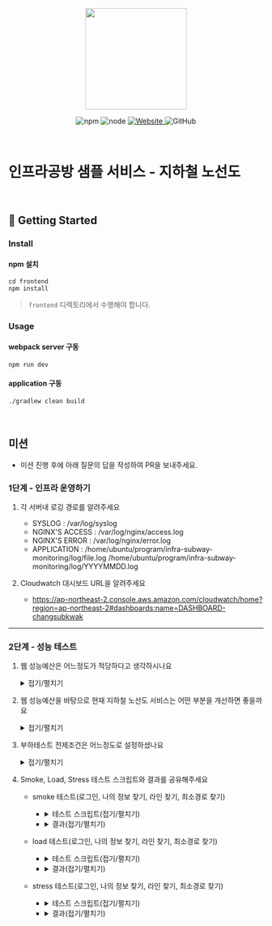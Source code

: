 <p align="center">
    <img width="200px;" src="https://raw.githubusercontent.com/woowacourse/atdd-subway-admin-frontend/master/images/main_logo.png"/>
</p>
<p align="center">
  <img alt="npm" src="https://img.shields.io/badge/npm-%3E%3D%205.5.0-blue">
  <img alt="node" src="https://img.shields.io/badge/node-%3E%3D%209.3.0-blue">
  <a href="https://edu.nextstep.camp/c/R89PYi5H" alt="nextstep atdd">
    <img alt="Website" src="https://img.shields.io/website?url=https%3A%2F%2Fedu.nextstep.camp%2Fc%2FR89PYi5H">
  </a>
  <img alt="GitHub" src="https://img.shields.io/github/license/next-step/atdd-subway-service">
</p>

<br>

# 인프라공방 샘플 서비스 - 지하철 노선도

<br>

## 🚀 Getting Started

### Install
#### npm 설치
```
cd frontend
npm install
```
> `frontend` 디렉토리에서 수행해야 합니다.

### Usage
#### webpack server 구동
```
npm run dev
```
#### application 구동
```
./gradlew clean build
```
<br>

## 미션

* 미션 진행 후에 아래 질문의 답을 작성하여 PR을 보내주세요.

### 1단계 - 인프라 운영하기
1. 각 서버내 로깅 경로를 알려주세요
   - SYSLOG         : /var/log/syslog
   - NGINX'S ACCESS : /var/log/nginx/access.log
   - NGINX'S ERROR  : /var/log/nginx/error.log
   - APPLICATION    : /home/ubuntu/program/infra-subway-monitoring/log/file.log /home/ubuntu/program/infra-subway-monitoring/log/YYYYMMDD.log


2. Cloudwatch 대시보드 URL을 알려주세요
   - https://ap-northeast-2.console.aws.amazon.com/cloudwatch/home?region=ap-northeast-2#dashboards:name=DASHBOARD-changsubkwak

---

### 2단계 - 성능 테스트
1. 웹 성능예산은 어느정도가 적당하다고 생각하시나요    
    <details>
    <summary>접기/펼치기</summary>
    <div markdown="1">
   
    - 경쟁사와 비교하여 비슷한 수준으로 맞추는 것을 생각하고 진행하였습니다.

    - 경쟁사 : 네이버 지하철(https://m.map.naver.com/subway/subwayLine.naver?region=1000)     
      
    - 나의 회사 : RUNNINGMAP 지하철(http://3.36.72.116:8888/)    
   
    - Quantity Based Metric
      |  | 네이버 | RUNNINGMAP |   
      |:--:|:--:|:--:|   
      | 이미지 최대 크기 (Bytes)  | 286,345 | 4,954 |   
      | 웹 글꼴 최대 크기 (Bytes) | 0 | 128,892 |      
      | 글꼴 최대 갯수  | 0 | 10 |   
      | 스크립트 최대 크기(Bytes) | 252,756 | 2,352,130 |   
      | 스크립트 최대 갯수  | 12 | 2 |   

    - Timing based Metric    
      |  | WebPageTest - 네이버 | PageSpeed - 네이버 | WebPageTest - RUNNINGMAP | PageSpeed - RUNNINGMAP |    
      |:--:|:--:|:--:|:--:|:--:|    
      | First Contentful Paint  | 0.679s | 0.5s | 4.501s| 2.7s |    
      | Time to Interactive  | - | 1.2s | - | 2.8s |    
      | Speed Index | 2.357s | 2.5s | 4.521s | 2.7s |    
      | Total Blocking Time | 0.003s | 30ms | 0.000s | 70ms |         
      | Largest Contentful Paint | 2.818s | 1.6s | 4.561s | 2.8s |    
      | Cumulative Layout Shift | 0.041 | 0.006 | 0.004 | 0.003 |    

    - Rule based Metric    
      |  | 네이버 | RUNNINGMAP |    
      |:--:|:--:|:--:|    
      | First Byte Time | A | A |    
      | Keep-alive Enabled | A | A |    
      | Compress Transfer | A | F |    
      | Compress Images | A | A |    
      | Cache static content | C | C |    
      | Effective use of CDN | X | X |
    </div>
    </details>


2. 웹 성능예산을 바탕으로 현재 지하철 노선도 서비스는 어떤 부분을 개선하면 좋을까요
    <details>
    <summary>접기/펼치기</summary>
    <div markdown="2">
    - 텍스트 압축(application/javascript,text/css)압축 (application.properties에 다음 항목 추가)
      - server.compression.enabled=true
      - server.compression.mime-types=application/javascript,text/css
    - 렌더링 차단 리소스 제거 (index.html 파일 변경)
      - AS-IS : `<link rel="stylesheet" href="//fonts.googleapis.com/css?family=Roboto:100,300,400,500,700,900" />` 
      - TO-BE : `<link rel="preload" as="style" onload="this.rel='stylesheet'" href="//fonts.googleapis.com/css?family=Roboto:100,300,400,500,700,900" />`
    - 정적 자원 캐시 사용하기 (application.properties에 다음 항목 추가)    
      - spring.web.resources.cache.cachecontrol.max-age=365d
    </div>
    </details>


3. 부하테스트 전제조건은 어느정도로 설정하셨나요
    <details>
    <summary>접기/펼치기</summary>
    <div markdown="3">
   - 전제 조건    
     - 1일 사용자 수(DAU) x 1명당 1일 평균 접속 수 = 1일 총 접속 수
     - 1일 총 접속 수 / 86,400 (초/일) = 1일 평균 rps
     - 1일 평균 rps x (최대 트래픽 / 평소 트래픽) = 1일 최대 rps
   - 계산 결과    
     - 2021.04.20 기사 기준 지하철 이용자수 일평균 565만명 (https://www.edaily.co.kr/news/read?newsId=01170966629018088&mediaCodeNo=257)
     - 지하철 웹(앱)서비스를 이용하는 대상을 일반시민의 40%라고 가정(40%는 직장인 또는 학생으로 추정) (https://news.seoul.go.kr/traffic/archives/36446)
     - 일평균 이용자수는 지하철 이용자 수 중 직장인과 학생으로 한정하고 그중에서 80% 사용한다고 가정
       - 5,650,000 * 0.4 * 0.8 = `1,808,000` 명임
     - 일인당 평균 접속 수를 2회라고 한다면 1일 총 접속수는 2 * 1,808,000 = `3,616,000` 회임
     - 1일 평균 rps: 3,616,000 / 86,400 = `41`rps 
     - 최대 트래픽 / 평소 트래픽 : 1.5
       - 모든 계산은 일반시민을 기준으로 계산하였음 
       - 지하철 서비스를 이용하는 대상을 정하기 위해 참조한 URL에서 `시간대열 이용 현황`그래프를 이용하여 계산
       - 5시 ~ 23시까지를 지하철 사용 시간 대역으로 본다면, 20시간동안 100%로 볼 수 있으며, 1시간을 5%로 볼 수 있음
       - 7시 ~ 9시 대역이 최대 트래픽이라고 가정할 경우, 해당 시간대 평균이 7.6%이며 이는 평소(5%)보다 1.5배의 트래픽을 가짐 
     - 1일 최대 rps: 41 * 1.5 = `62`rps
     - Latency: 1500ms
    </div>
    </details>


4. Smoke, Load, Stress 테스트 스크립트와 결과를 공유해주세요
   - smoke 테스트(로그인, 나의 정보 찾기, 라인 찾기, 최소경로 찾기)
     -   <details>
           <summary>테스트 스크립트(접기/펼치기)</summary>
           <div markdown="1">
    
           ```js
           import http from 'k6/http';
           import { check, group, sleep, fail } from 'k6';
           
           export let options = {
             vus: 2, // 1 user looping for 1 minute
             duration: '30s',
             thresholds: {
               http_req_duration: ['p(99) < 1500'], // 99% of requests must complete below 1.5s
             },
           };
           
           const BASE_URL = 'http://3.36.72.116:8888';
           const USERNAME = 'a@a';
           const PASSWORD = 'a';
           
           export default function() {
             const line_number = 1;
             const source = 1;
             const target = 2;
             const source_to_target_distance = 23;
             const loginRes = attempt_login();
           
             verify_login(loginRes);
             verify_find_me(find_me(loginRes));
             verify_find_line(find_line(loginRes, line_number), line_number);
             verify_find_paths(find_paths(loginRes, source, target), source_to_target_distance);
             sleep(1);
           }
           
           export function attempt_login() {
             var payload = JSON.stringify({
               email: USERNAME,
               password: PASSWORD,
             });
              
             var params = {
               headers: {
                 'Content-Type': 'application/json',
               },
             };
           
             return http.post(`${BASE_URL}/login/token`, payload, params);
           }
           
           export function verify_login(loginRes) {
             check(loginRes, {
               'logged in successfully': (resp) => resp.json('accessToken') !== '',
             });
           }
           
           export function find_me(loginRes) {
             let authHeaders = {
               headers: {
           	  Authorization: `Bearer ${loginRes.json('accessToken')}`,
               },
             };
           
             return http.get(`${BASE_URL}/members/me`, authHeaders).json();
           }
           
           export function verify_find_me(myObjects) {
             check(myObjects, { 'found member': (obj) => obj.id != 0 });
           }
           
           export function find_line(loginRes, lineNumber) {
             let authHeaders = {
               headers: {
                 Authorization: `Bearer ${loginRes.json('accessToken')}`,
               },
             };
           
             return http.get(`${BASE_URL}/lines/` + lineNumber, authHeaders).json();
           }
           
           export function verify_find_line(lineRes, expected) {
             check(lineRes, {
               'found line': (resp) => resp['id'] == expected,
             });
           }
           
           export function find_paths(loginRes, source, target) {
             let authHeaders = {
               headers: {
                 Authorization: `Bearer ${loginRes.json('accessToken')}`,
               },
             };
           
             return http.get(`${BASE_URL}/paths/?source=` + source + `&target=`+target, authHeaders).json();
           }
           
           export function verify_find_paths(pathsRes, excepted) {
             check(pathsRes, {
               'found path': (resp) => resp['distance'] == excepted,
             });
           }
           ```
           </div>
           </details>

     -   <details>
         <summary>결과(접기/펼치기)</summary>
         <div markdown="1">
         
         ```text
         
                   /\      |‾‾| /‾‾/   /‾‾/   
              /\  /  \     |  |/  /   /  /    
             /  \/    \    |     (   /   ‾‾\  
            /          \   |  |\  \ |  (‾)  | 
           / __________ \  |__| \__\ \_____/ .io
         
           execution: local
              script: smoke.js
              output: -
         
           scenarios: (100.00%) 1 scenario, 2 max VUs, 1m0s max duration (incl. graceful stop):
                    * default: 2 looping VUs for 30s (gracefulStop: 30s)
         
         
         running (0m31.0s), 0/2 VUs, 54 complete and 0 interrupted iterations
         default ✓ [======================================] 2 VUs  30s
         
              ✓ logged in successfully
              ✓ found member
              ✓ found line
              ✓ found path
         
              checks.........................: 100.00% ✓ 216      ✗ 0  
              data_received..................: 577 kB  19 kB/s
              data_sent......................: 50 kB   1.6 kB/s
              http_req_blocked...............: avg=15.62µs min=3.96µs  med=4.98µs  max=655.58µs p(90)=7.29µs  p(95)=7.76µs 
              http_req_connecting............: avg=8.82µs  min=0s      med=0s      max=568.72µs p(90)=0s      p(95)=0s     
            ✓ http_req_duration..............: avg=36.61ms min=4.86ms  med=13.91ms max=629.66ms p(90)=72.71ms p(95)=87.67ms
                { expected_response:true }...: avg=36.61ms min=4.86ms  med=13.91ms max=629.66ms p(90)=72.71ms p(95)=87.67ms
              http_req_failed................: 0.00%   ✓ 0        ✗ 216
              http_req_receiving.............: avg=1.2ms   min=29.75µs med=724.4µs max=11.28ms  p(90)=2.67ms  p(95)=4.22ms 
              http_req_sending...............: avg=20.14µs min=10.57µs med=17.16µs max=107.55µs p(90)=28.94µs p(95)=37.41µs
              http_req_tls_handshaking.......: avg=0s      min=0s      med=0s      max=0s       p(90)=0s      p(95)=0s     
              http_req_waiting...............: avg=35.39ms min=4.76ms  med=12.98ms max=629.44ms p(90)=72.04ms p(95)=87.13ms
              http_reqs......................: 216     6.965779/s
              iteration_duration.............: avg=1.14s   min=1.07s   med=1.09s   max=2.27s    p(90)=1.16s   p(95)=1.2s   
              iterations.....................: 54      1.741445/s
              vus............................: 1       min=1      max=2
              vus_max........................: 2       min=2      max=2
         
         ```
         </div>
         </details>

   - load 테스트(로그인, 나의 정보 찾기, 라인 찾기, 최소경로 찾기)
     -   <details>
         <summary>테스트 스크립트(접기/펼치기)</summary>
         <div markdown="1">
         
         ```js
         import http from 'k6/http';
         import { check, group, sleep, fail } from 'k6';
         
         export let options = {
           stages: [
             { duration: '5s', target: 205 },
             { duration: '5s', target: 300 },
             { duration: '5s', target: 0 },
           ],
           thresholds: {
             checks: ['rate > 0.95'],
             http_req_duration: ['p(95) < 1500'],
           },
         };
         
         const BASE_URL = 'http://3.36.72.116:8888';
         const USERNAME = 'a@a';
         const PASSWORD = 'a';
         
         export default function() {
           const line_number = 1;
           const source = 1;
           const target = 2;
           const source_to_target_distance = 23;
           const loginRes = attempt_login();
         
           verify_login(loginRes);
           verify_find_me(find_me(loginRes));
           verify_find_line(find_line(loginRes, line_number), line_number);
           verify_find_paths(find_paths(loginRes, source, target), source_to_target_distance);
           sleep(1);
         }
         
         export function attempt_login() {
           var payload = JSON.stringify({
             email: USERNAME,
             password: PASSWORD,
           });
            
           var params = {
             headers: {
               'Content-Type': 'application/json',
             },
           };
         
           return http.post(`${BASE_URL}/login/token`, payload, params);
         }
         
         export function verify_login(loginRes) {
           check(loginRes, {
             'logged in successfully': (resp) => resp.json('accessToken') !== '',
           });
         }
         
         export function find_me(loginRes) {
           let authHeaders = {
             headers: {
         	  Authorization: `Bearer ${loginRes.json('accessToken')}`,
             },
           };
         
           return http.get(`${BASE_URL}/members/me`, authHeaders).json();
         }
         
         export function verify_find_me(myObjects) {
           check(myObjects, { 'found member': (obj) => obj.id != 0 });
         }
         
         export function find_line(loginRes, lineNumber) {
           let authHeaders = {
             headers: {
               Authorization: `Bearer ${loginRes.json('accessToken')}`,
             },
           };
         
           return http.get(`${BASE_URL}/lines/` + lineNumber, authHeaders).json();
         }
         
         export function verify_find_line(lineRes, expected) {
           check(lineRes, {
             'found line': (resp) => resp['id'] == expected,
           });
         }
         
         export function find_paths(loginRes, source, target) {
           let authHeaders = {
             headers: {
               Authorization: `Bearer ${loginRes.json('accessToken')}`,
             },
           };
         
           return http.get(`${BASE_URL}/paths/?source=` + source + `&target=`+target, authHeaders).json();
         }
         
         export function verify_find_paths(pathsRes, excepted) {
           check(pathsRes, {
             'found path': (resp) => resp['distance'] == excepted,
           });
         }
         ```
         </div>
         </details>
         
     -   <details>
         <summary>결과(접기/펼치기)</summary>
         <div markdown="1">
         
         ```text
         
                   /\      |‾‾| /‾‾/   /‾‾/   
              /\  /  \     |  |/  /   /  /    
             /  \/    \    |     (   /   ‾‾\  
            /          \   |  |\  \ |  (‾)  | 
           / __________ \  |__| \__\ \_____/ .io
         
           execution: local
              script: load.js
              output: -
         
           scenarios: (100.00%) 1 scenario, 300 max VUs, 45s max duration (incl. graceful stop):
                    * default: Up to 300 looping VUs for 15s over 3 stages (gracefulRampDown: 30s, gracefulStop: 30s)
         
         
         running (16.0s), 000/300 VUs, 1074 complete and 0 interrupted iterations
         default ✓ [======================================] 000/300 VUs  15s
         
              ✓ logged in successfully
              ✓ found member
              ✓ found line
              ✓ found path
         
            ✓ checks.........................: 100.00% ✓ 4296       ✗ 0    
              data_received..................: 12 MB   720 kB/s
              data_sent......................: 987 kB  62 kB/s
              http_req_blocked...............: avg=1.35ms   min=3.44µs  med=4.57µs   max=288.58ms p(90)=11.39µs  p(95)=545.1µs 
              http_req_connecting............: avg=1.27ms   min=0s      med=0s       max=220.66ms p(90)=0s       p(95)=456.6µs 
            ✓ http_req_duration..............: avg=449.02ms min=2.79ms  med=456.45ms max=3s       p(90)=804.48ms p(95)=1.17s   
                { expected_response:true }...: avg=449.02ms min=2.79ms  med=456.45ms max=3s       p(90)=804.48ms p(95)=1.17s   
              http_req_failed................: 0.00%   ✓ 0          ✗ 4296 
              http_req_receiving.............: avg=1.94ms   min=21.38µs med=90.27µs  max=148.81ms p(90)=3.12ms   p(95)=9.84ms  
              http_req_sending...............: avg=1.05ms   min=9.67µs  med=15.7µs   max=194.97ms p(90)=71.77µs  p(95)=181.59µs
              http_req_tls_handshaking.......: avg=0s       min=0s      med=0s       max=0s       p(90)=0s       p(95)=0s      
              http_req_waiting...............: avg=446.02ms min=2.61ms  med=454.46ms max=3s       p(90)=800.72ms p(95)=1.17s   
              http_reqs......................: 4296    269.257876/s
              iteration_duration.............: avg=2.8s     min=1.04s   med=2.83s    max=6.82s    p(90)=4.28s    p(95)=4.64s   
              iterations.....................: 1074    67.314469/s
              vus............................: 98      min=41       max=299
              vus_max........................: 300     min=300      max=300
         
         ```
         </div>
         </details>

   - stress 테스트(로그인, 나의 정보 찾기, 라인 찾기, 최소경로 찾기)

     -   <details>
         <summary>테스트 스크립트(접기/펼치기)</summary>
         <div markdown="1">

         ```js
         import http from 'k6/http';
         import { check, group, sleep, fail } from 'k6';
         
         export let options = {
           stages: [
             { duration: '10s', target: 100 },
             { duration: '10s', target: 200 },
             { duration: '30s', target: 300 },
             { duration: '20s', target: 400 },
             { duration: '10s', target: 300 },
             { duration: '20s', target: 200 },
             { duration: '30s', target: 100 },
             { duration: '10s', target: 0 },
           ],
           thresholds: {
             checks: ['rate > 0.95'],
             http_req_duration: ['p(95) < 1500'],
           },
         };
         
         const BASE_URL = 'http://3.36.72.116:8888';
         const USERNAME = 'a@a';
         const PASSWORD = 'a';
         
         export default function() {
           const line_number = 1;
           const source = 1;
           const target = 2;
           const source_to_target_distance = 23;
           const loginRes = attempt_login();
         
           verify_login(loginRes);
           verify_find_me(find_me(loginRes));
           verify_find_line(find_line(loginRes, line_number), line_number);
           verify_find_paths(find_paths(loginRes, source, target), source_to_target_distance);
           sleep(1);
         }
         
         export function attempt_login() {
           var payload = JSON.stringify({
             email: USERNAME,
             password: PASSWORD,
           });
            
           var params = {
             headers: {
               'Content-Type': 'application/json',
             },
           };
         
           return http.post(`${BASE_URL}/login/token`, payload, params);
         }
         
         export function verify_login(loginRes) {
           check(loginRes, {
             'logged in successfully': (resp) => resp.json('accessToken') !== '',
           });
         }
         
         export function find_me(loginRes) {
           let authHeaders = {
             headers: {
         	  Authorization: `Bearer ${loginRes.json('accessToken')}`,
             },
           };
         
           return http.get(`${BASE_URL}/members/me`, authHeaders).json();
         }
         
         export function verify_find_me(myObjects) {
           check(myObjects, { 'found member': (obj) => obj.id != 0 });
         }
         
         export function find_line(loginRes, lineNumber) {
           let authHeaders = {
             headers: {
               Authorization: `Bearer ${loginRes.json('accessToken')}`,
             },
           };
         
           return http.get(`${BASE_URL}/lines/` + lineNumber, authHeaders).json();
         }
         
         export function verify_find_line(lineRes, expected) {
           check(lineRes, {
             'found line': (resp) => resp['id'] == expected,
           });
         }
         
         export function find_paths(loginRes, source, target) {
           let authHeaders = {
             headers: {
               Authorization: `Bearer ${loginRes.json('accessToken')}`,
             },
           };
         
           return http.get(`${BASE_URL}/paths/?source=` + source + `&target=`+target, authHeaders).json();
         }
         
         export function verify_find_paths(pathsRes, excepted) {
           check(pathsRes, {
             'found path': (resp) => resp['distance'] == excepted,
           });
         }
         ```
         </div>
         </details>
      
     -   <details>
         <summary>결과(접기/펼치기)</summary>
         <div markdown="1">
  
          ```text
          
                    /\      |‾‾| /‾‾/   /‾‾/   
               /\  /  \     |  |/  /   /  /    
              /  \/    \    |     (   /   ‾‾\  
             /          \   |  |\  \ |  (‾)  | 
            / __________ \  |__| \__\ \_____/ .io
          
            execution: local
               script: stress.js
               output: -
          
            scenarios: (100.00%) 1 scenario, 400 max VUs, 2m50s max duration (incl. graceful stop):
                     * default: Up to 400 looping VUs for 2m20s over 8 stages (gracefulRampDown: 30s, gracefulStop: 30s)
          
          
          running (2m20.8s), 000/400 VUs, 10679 complete and 0 interrupted iterations
          default ✓ [======================================] 000/400 VUs  2m20s
          
               ✓ logged in successfully
               ✓ found member
               ✓ found line
               ✓ found path
          
             ✓ checks.........................: 100.00% ✓ 42716      ✗ 0    
               data_received..................: 114 MB  811 kB/s
               data_sent......................: 9.8 MB  70 kB/s
               http_req_blocked...............: avg=124.28µs min=3.23µs  med=4.43µs   max=270.19ms p(90)=6.38µs   p(95)=9.04µs  
               http_req_connecting............: avg=96.32µs  min=0s      med=0s       max=232.31ms p(90)=0s       p(95)=0s      
             ✓ http_req_duration..............: avg=464.52ms min=2.56ms  med=398.65ms max=4.61s    p(90)=911.49ms p(95)=1.24s   
                 { expected_response:true }...: avg=464.52ms min=2.56ms  med=398.65ms max=4.61s    p(90)=911.49ms p(95)=1.24s   
               http_req_failed................: 0.00%   ✓ 0          ✗ 42716
               http_req_receiving.............: avg=1.53ms   min=20.06µs med=89.59µs  max=263.05ms p(90)=2.32ms   p(95)=6.02ms  
               http_req_sending...............: avg=319.04µs min=9.27µs  med=14.73µs  max=233.75ms p(90)=34.23µs  p(95)=126.64µs
               http_req_tls_handshaking.......: avg=0s       min=0s      med=0s       max=0s       p(90)=0s       p(95)=0s      
               http_req_waiting...............: avg=462.66ms min=2.45ms  med=396.58ms max=4.61s    p(90)=909.76ms p(95)=1.24s   
               http_reqs......................: 42716   303.349989/s
               iteration_duration.............: avg=2.86s    min=1.04s   med=2.77s    max=8.66s    p(90)=4.52s    p(95)=5.06s   
               iterations.....................: 10679   75.837497/s
               vus............................: 6       min=6        max=400
               vus_max........................: 400     min=400      max=400
          ``` 
          </div>
          </details>

